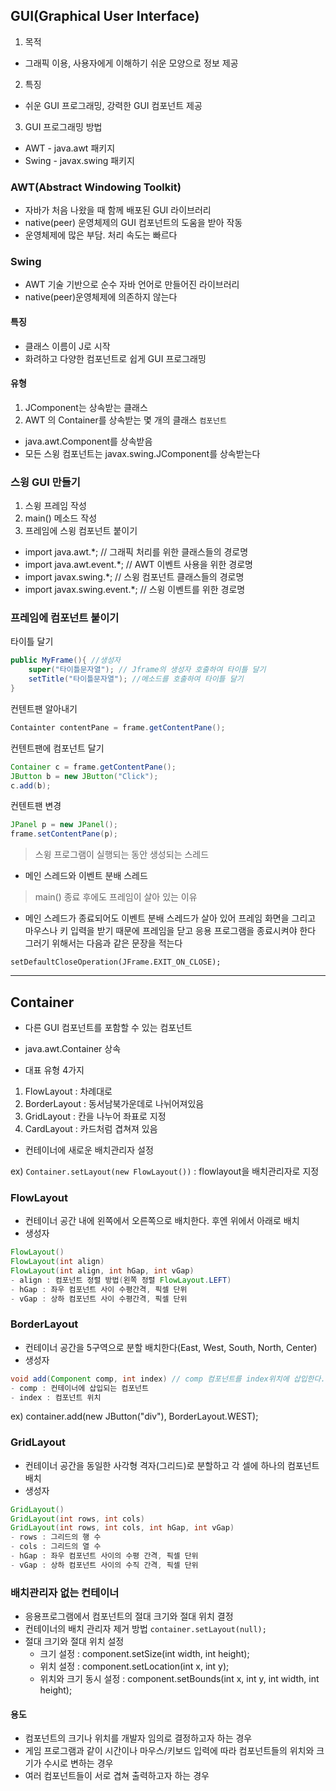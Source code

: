 ## GUI(Graphical User Interface)
1. 목적
- 그래픽 이용, 사용자에게 이해하기 쉬운 모양으로 정보 제공
2. 특징
- 쉬운 GUI 프로그래밍, 강력한 GUI 컴포넌트 제공
3. GUI 프로그래밍 방법
- AWT - java.awt 패키지
- Swing - javax.swing 패키지

### AWT(Abstract  Windowing Toolkit)
- 자바가 처음 나왔을 때 함께 배포된 GUI 라이브러리
- native(peer) 운영체제의 GUI 컴포넌트의 도움을 받아 작동
- 운영체제에 많은 부담. 처리 속도는 빠르다

### Swing
- AWT 기술 기반으로 순수 자바 언어로 만들어진 라이브러리
- native(peer)운영체제에 의존하지 않는다
#### 특징
- 클래스 이름이 J로 시작
- 화려하고 다양한 컴포넌트로 쉽게 GUI 프로그래밍
#### 유형
1. JComponent는 상속받는 클래스
2. AWT 의 Container를 상속받는 몇 개의 클래스
`컴포넌트` 
- java.awt.Component를 상속받음
- 모든 스윙 컴포넌트는 javax.swing.JComponent를 상속받는다

### 스윙 GUI 만들기
1. 스윙 프레임 작성
2. main() 메소드 작성
3. 프레임에 스윙 컴포넌트 붙이기

- import java.awt.\*; // 그래픽 처리를 위한 클래스들의 경로명
- import java.awt.event.\*; // AWT 이벤트 사용을 위한 경로명
- import javax.swing.\*; // 스윙 컴포넌트 클래스들의 경로명
- import javax.swing.event.\*; // 스윙 이벤트를 위한 경로명

### 프레임에 컴포넌트 붙이기
타이틀 달기
```java
public MyFrame(){ //생성자
	super("타이틀문자열"); // Jframe의 생성자 호출하여 타이틀 달기
	setTitle("타이틀문자열"); //메소드를 호출하여 타이틀 달기
}
```
컨텐트팬 알아내기
```java
Containter contentPane = frame.getContentPane();
```
컨텐트팬에 컴포넌트 달기
```java
Container c = frame.getContentPane();
JButton b = new JButton("Click");
c.add(b);
```
컨텐트팬 변경
```java
JPanel p = new JPanel();
frame.setContentPane(p);
```

> 스윙 프로그램이 실행되는 동안 생성되는 스레드
- 메인 스레드와 이벤트 분배 스레드
> main() 종료 후에도 프레임이 살아 있는 이유
- 메인 스레드가 종료되어도 이벤트 분배 스레드가 살아 있어 프레임 화면을 그리고 마우스나 키 입력을 받기 때문에 프레임을 닫고 응용 프로그램을 종료시켜야 한다 그러기 위해서는 다음과 같은 문장을 적는다

`setDefaultCloseOperation(JFrame.EXIT_ON_CLOSE);`

---

## Container
- 다른 GUI 컴포넌트를 포함할 수 있는 컴포넌트
- java.awt.Container 상속

- 대표 유형 4가지
1. FlowLayout : 차례대로
2. BorderLayout : 동서남북가운데로 나뉘어져있음
3. GridLayout : 칸을 나누어 좌표로 지정
4. CardLayout : 카드처럼 겹쳐져 있음

- 컨테이너에 새로운 배치관리자 설정

ex) `Container.setLayout(new FlowLayout())` : flowlayout을 배치관리자로 지정

### FlowLayout
- 컨테이너 공간 내에 왼쪽에서 오른쪽으로 배치한다. 후엔 위에서 아래로 배치
- 생성자
```java
FlowLayout()
FlowLayout(int align)
FlowLayout(int align, int hGap, int vGap)
- align : 컴포넌트 정렬 방법(왼쪽 정렬 FlowLayout.LEFT)
- hGap : 좌우 컴포넌트 사이 수평간격, 픽셀 단위
- vGap : 상하 컴포넌트 사이 수평간격, 픽셀 단위
```

### BorderLayout
- 컨테이너 공간을 5구역으로 분할 배치한다(East, West, South, North, Center)
- 생성자
```java
void add(Component comp, int index) // comp 컴포넌트를 index위치에 삽입한다.
- comp : 컨테이너에 삽입되는 컴포넌트
- index : 컴포넌트 위치
```

ex) container.add(new JButton("div"), BorderLayout.WEST);

### GridLayout
- 컨테이너 공간을 동일한 사각형 격자(그리드)로 분할하고 각 셀에 하나의 컴포넌트 배치
- 생성자
```java
GridLayout()
GridLayout(int rows, int cols)
GridLayout(int rows, int cols, int hGap, int vGap)
- rows : 그리드의 행 수
- cols : 그리드의 열 수
- hGap : 좌우 컴포넌트 사이의 수평 간격, 픽셀 단위
- vGap : 상하 컴포넌트 사이의 수직 간격, 픽셀 단위
```

### 배치관리자 없는 컨테이너
- 응용프로그램에서 컴포넌트의 절대 크기와 절대 위치 결정
- 컨테이너의 배치 관리자 제거 방법 `container.setLayout(null);`
- 절대 크기와 절대 위치 설정
	- 크기 설정 : component.setSize(int width, int height);
	- 위치 설정 : component.setLocation(int x, int y);
	- 위치와 크기 동시 설정 : component.setBounds(int x, int y, int width, int height);

#### 용도
- 컴포넌트의 크기나 위치를 개발자 임의로 결정하고자 하는 경우
- 게임 프로그램과 같이 시간이나 마우스/키보드 입력에 따라 컴포넌트들의 위치와 크기가 수시로 변하는 경우
- 여러 컴포넌트들이 서로 겹쳐 출력하고자 하는 경우
